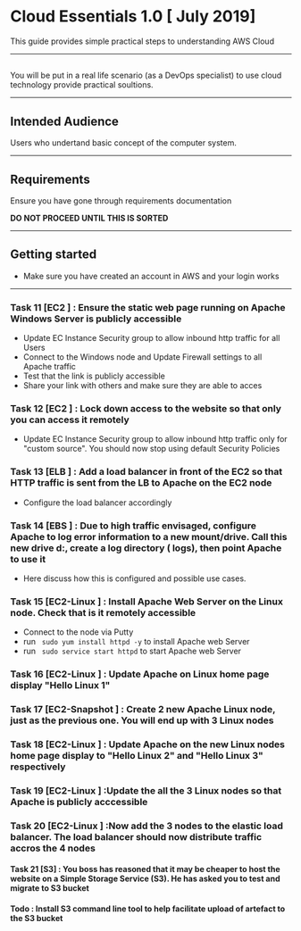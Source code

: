 #  Cloud Essentials 1.0 [ July 2019]

This guide provides simple practical steps to understanding AWS Cloud

---

##

You will be put in a real life scenario (as a DevOps specialist) to use cloud technology provide practical soultions.

---

## Intended Audience

Users who undertand basic concept of the computer system.

---

## Requirements

Ensure you have gone through requirements documentation


**DO NOT PROCEED UNTIL THIS IS SORTED**

---

## Getting started

- Make sure you have created an account in AWS and your login works

---

###  Task 11 [EC2 ] : Ensure the static web page running on Apache Windows Server is publicly accessible

- Update EC Instance Security group to allow inbound http traffic for all Users
- Connect to the Windows node and Update Firewall settings to all Apache traffic
- Test that the link is publicly accessible
- Share your link with others and make sure they are able to acces

###  Task 12 [EC2 ] : Lock down access to the website so that only you can access it remotely

- Update EC Instance Security group to allow inbound http traffic only for "custom source". You should now stop using default Security Policies


###  Task 13 [ELB ] : Add a load balancer in front of the EC2  so that HTTP traffic is sent from the LB to Apache on the EC2 node

- Configure the load balancer accordingly


###  Task 14 [EBS ] : Due to high traffic envisaged, configure Apache to log error information to a new mount/drive. Call this new drive d:\, create a log directory ( logs), then point Apache to use it

- Here discuss how this is configured and possible use cases.

###  Task 15 [EC2-Linux ] : Install Apache Web Server on the Linux node. Check that is it remotely accessible

- Connect to the node via Putty
- run ``` sudo yum install httpd -y``` to install Apache web Server
- run ``` sudo service start httpd``` to start Apache web Server


###  Task 16 [EC2-Linux ] : Update Apache on Linux home page display "Hello Linux 1"


###  Task 17 [EC2-Snapshot ] : Create 2 new Apache Linux node, just as the previous one. You will end up with 3 Linux nodes

###  Task 18 [EC2-Linux ] : Update Apache on  the new Linux nodes  home page display to "Hello Linux 2" and "Hello Linux 3" respectively


###  Task 19 [EC2-Linux ] :Update the all the 3 Linux nodes so that Apache is publicly acccessible


###  Task 20 [EC2-Linux ] :Now add the 3 nodes to the elastic load balancer. The load balancer should now distribute traffic accros the 4 nodes


#### Task 21 [S3] : You boss has reasoned that it may be cheaper to host the website on a Simple Storage Service (S3). He has asked you to test and migrate to S3 bucket
#### Todo :  Install S3 command line tool to help facilitate upload of artefact to the S3 bucket


